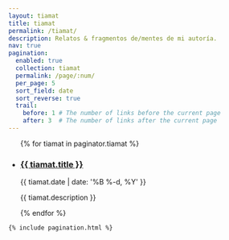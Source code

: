 ```yaml
---
layout: tiamat
title: tiamat
permalink: /tiamat/
description: Relatos & fragmentos de/mentes de mi autoría.
nav: true
pagination:
  enabled: true
  collection: tiamat
  permalink: /page/:num/
  per_page: 5
  sort_field: date
  sort_reverse: true
  trail:
    before: 1 # The number of links before the current page
    after: 3  # The number of links after the current page
---
```


<div class="post">
    <ul class="post-list">
      {% for tiamat in paginator.tiamat %}
      <li>
        <h3><a class="post-title" href="{{ post.url | prepend: site.baseurl }}">{{ tiamat.title }}</a></h3>
        <p class="post-meta">{{ tiamat.date | date: '%B %-d, %Y' }}</p>
        <p>{{ tiamat.description }}</p>
      </li>
      {% endfor %}
    </ul>

    {% include pagination.html %}
</div>
